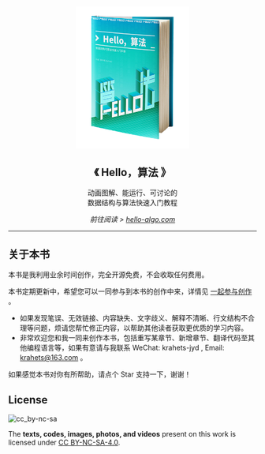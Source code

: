 <p align="center">
  <a href="https://www.hello-algo.com/">
    <img src="docs/index.assets/conceptual_rendering.png" width="230">
  </a>
</p>

<h2 align="center">
  《 Hello，算法 》
</h2>

<p align="center"> 
  动画图解、能运行、可讨论的</br>数据结构与算法快速入门教程
</p>

<p align="center">
  <em>
    前往阅读 >
    <a href="https://www.hello-algo.com/">
    hello-algo.com
    </a>
  </em>
</p>

---

## 关于本书

本书是我利用业余时间创作，完全开源免费，不会收取任何费用。

本书定期更新中，希望您可以一同参与到本书的创作中来，详情见 [一起参与创作](https://www.hello-algo.com/chapter_introduction/contribution/) 。

- 如果发现笔误、无效链接、内容缺失、文字歧义、解释不清晰、行文结构不合理等问题，烦请您帮忙修正内容，以帮助其他读者获取更优质的学习内容。
- 非常欢迎您和我一同来创作本书，包括重写某章节、新增章节、翻译代码至其他编程语言等，如果有意请与我联系 WeChat: krahets-jyd , Email: krahets@163.com 。

如果感觉本书对你有所帮助，请点个 Star 支持一下，谢谢！

## License

![cc_by-nc-sa](https://i.creativecommons.org/l/by-nc-sa/4.0/88x31.png)

The **texts, codes, images, photos, and videos** present on this work is licensed under [CC BY-NC-SA-4.0](https://creativecommons.org/licenses/by-nc-sa/4.0/).
